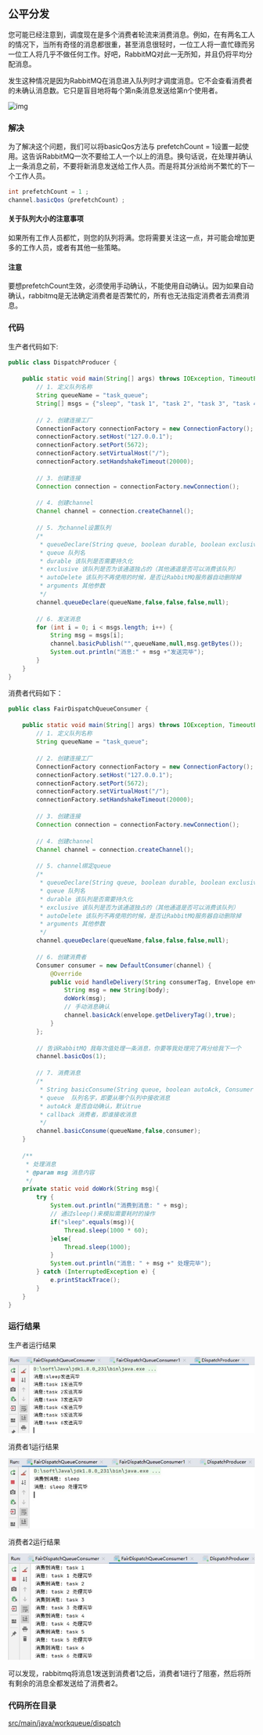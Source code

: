 ## 公平分发

您可能已经注意到，调度现在是多个消费者轮流来消费消息。例如，在有两名工人的情况下，当所有奇怪的消息都很重，甚至消息很轻时，一位工人将一直忙碌而另一位工人将几乎不做任何工作。好吧，RabbitMQ对此一无所知，并且仍将平均分配消息。

发生这种情况是因为RabbitMQ在消息进入队列时才调度消息。它不会查看消费者的未确认消息数。它只是盲目地将每个第n条消息发送给第n个使用者。

![img](https://www.rabbitmq.com/img/tutorials/prefetch-count.png)

### 解决

为了解决这个问题，我们可以将basicQos方法与 prefetchCount = 1设置一起使用。这告诉RabbitMQ一次不要给工人一个以上的消息。换句话说，在处理并确认上一条消息之前，不要将新消息发送给工作人员。而是将其分派给尚不繁忙的下一个工作人员。

```java
int prefetchCount = 1 ;
channel.basicQos（prefetchCount）;
```



#### 关于队列大小的注意事项

如果所有工作人员都忙，则您的队列将满。您将需要关注这一点，并可能会增加更多的工作人员，或者有其他一些策略。



#### 注意

要想prefetchCount生效，必须使用手动确认，不能使用自动确认。因为如果自动确认，rabbitmq是无法确定消费者是否繁忙的，所有也无法指定消费者去消费消息。



### 代码

生产者代码如下:

```java
public class DispatchProducer {

    public static void main(String[] args) throws IOException, TimeoutException {
        // 1. 定义队列名称
        String queueName = "task_queue";
        String[] msgs = {"sleep", "task 1", "task 2", "task 3", "task 4", "task 5", "task 6"};

        // 2. 创建连接工厂
        ConnectionFactory connectionFactory = new ConnectionFactory();
        connectionFactory.setHost("127.0.0.1");
        connectionFactory.setPort(5672);
        connectionFactory.setVirtualHost("/");
        connectionFactory.setHandshakeTimeout(20000);

        // 3. 创建连接
        Connection connection = connectionFactory.newConnection();

        // 4. 创建channel
        Channel channel = connection.createChannel();

        // 5. 为channel设置队列
        /*
         * queueDeclare(String queue, boolean durable, boolean exclusive, boolean autoDelete, Map<String, Object> arguments)
         * queue 队列名
         * durable 该队列是否需要持久化
         * exclusive 该队列是否为该通道独占的（其他通道是否可以消费该队列）
         * autoDelete 该队列不再使用的时候，是否让RabbitMQ服务器自动删除掉
         * arguments 其他参数
         */
        channel.queueDeclare(queueName,false,false,false,null);

        // 6. 发送消息
        for (int i = 0; i < msgs.length; i++) {
            String msg = msgs[i];
            channel.basicPublish("",queueName,null,msg.getBytes());
            System.out.println("消息:" + msg +"发送完毕");
        }
    }
}
```

消费者代码如下：

```java
public class FairDispatchQueueConsumer {

    public static void main(String[] args) throws IOException, TimeoutException {
        // 1. 定义队列名称
        String queueName = "task_queue";

        // 2. 创建连接工厂
        ConnectionFactory connectionFactory = new ConnectionFactory();
        connectionFactory.setHost("127.0.0.1");
        connectionFactory.setPort(5672);
        connectionFactory.setVirtualHost("/");
        connectionFactory.setHandshakeTimeout(20000);

        // 3. 创建连接
        Connection connection = connectionFactory.newConnection();

        // 4. 创建channel
        Channel channel = connection.createChannel();

        // 5. channel绑定queue
        /*
         * queueDeclare(String queue, boolean durable, boolean exclusive, boolean autoDelete, Map<String, Object> arguments)
         * queue 队列名
         * durable 该队列是否需要持久化
         * exclusive 该队列是否为该通道独占的（其他通道是否可以消费该队列）
         * autoDelete 该队列不再使用的时候，是否让RabbitMQ服务器自动删除掉
         * arguments 其他参数
         */
        channel.queueDeclare(queueName,false,false,false,null);

        // 6. 创建消费者
        Consumer consumer = new DefaultConsumer(channel) {
            @Override
            public void handleDelivery(String consumerTag, Envelope envelope, AMQP.BasicProperties properties, byte[] body) throws IOException {
                String msg = new String(body);
                doWork(msg);
                // 手动消息确认
                channel.basicAck(envelope.getDeliveryTag(),true);
            }
        };

        // 告诉RabbitMQ 我每次值处理一条消息，你要等我处理完了再分给我下一个
        channel.basicQos(1);

        // 7. 消费消息
        /*
         * String basicConsume(String queue, boolean autoAck, Consumer callback )
         * queue  队列名字，即要从哪个队列中接收消息
         * autoAck 是否自动确认，默认true
         * callback 消费者，即谁接收消息
         */
        channel.basicConsume(queueName,false,consumer);
    }

    /**
     * 处理消息
     * @param msg 消息内容
     */
    private static void doWork(String msg){
        try {
            System.out.println("消费到消息: " + msg);
            // 通过sleep()来模拟需要耗时的操作
            if("sleep".equals(msg)){
                Thread.sleep(1000 * 60);
            }else{
                Thread.sleep(1000);
            }
            System.out.println("消息: " + msg +" 处理完毕");
        } catch (InterruptedException e) {
            e.printStackTrace();
        }
    }
}
```

### 运行结果

生产者运行结果

![img](image/dispatch/1_fair_dispatch_producer_result.jpg)

消费者1运行结果

![img](image/dispatch/2_fire_dispatch_consumer_result.jpg)

消费者2运行结果

![img](image/dispatch/3_fire_dispatch_consumer1_result.jpg)

可以发现，rabbitmq将消息1发送到消费者1之后，消费者1进行了阻塞，然后将所有剩余的消息全都发送给了消费者2。


### 代码所在目录
[src/main/java/workqueue/dispatch](../src/main/java/workqueue/dispatch)